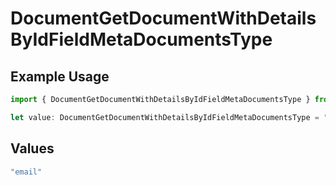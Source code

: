 # DocumentGetDocumentWithDetailsByIdFieldMetaDocumentsType

## Example Usage

```typescript
import { DocumentGetDocumentWithDetailsByIdFieldMetaDocumentsType } from "@documenso/sdk-typescript/models/operations";

let value: DocumentGetDocumentWithDetailsByIdFieldMetaDocumentsType = "email";
```

## Values

```typescript
"email"
```